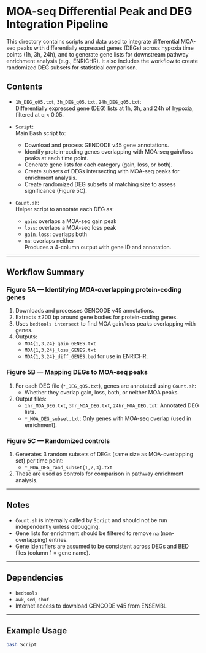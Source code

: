 # MOA-seq Differential Peak and DEG Integration Pipeline

This directory contains scripts and data used to integrate differential MOA-seq peaks with differentially expressed genes (DEGs) across hypoxia time points (1h, 3h, 24h), and to generate gene lists for downstream pathway enrichment analysis (e.g., ENRICHR). It also includes the workflow to create randomized DEG subsets for statistical comparison.

## Contents

- `1h_DEG_q05.txt`, `3h_DEG_q05.txt`, `24h_DEG_q05.txt`:  
  Differentially expressed gene (DEG) lists at 1h, 3h, and 24h of hypoxia, filtered at q < 0.05.

- `Script`:  
  Main Bash script to:
  - Download and process GENCODE v45 gene annotations.
  - Identify protein-coding genes overlapping with MOA-seq gain/loss peaks at each time point.
  - Generate gene lists for each category (gain, loss, or both).
  - Create subsets of DEGs intersecting with MOA-seq peaks for enrichment analysis.
  - Create randomized DEG subsets of matching size to assess significance (Figure 5C).

- `Count.sh`:  
  Helper script to annotate each DEG as:
  - `gain`: overlaps a MOA-seq gain peak
  - `loss`: overlaps a MOA-seq loss peak
  - `gain,loss`: overlaps both
  - `na`: overlaps neither  
  Produces a 4-column output with gene ID and annotation.

---

## Workflow Summary

### Figure 5A — Identifying MOA-overlapping protein-coding genes
1. Downloads and processes GENCODE v45 annotations.
2. Extracts ±200 bp around gene bodies for protein-coding genes.
3. Uses `bedtools intersect` to find MOA gain/loss peaks overlapping with genes.
4. Outputs:
   - `MOA{1,3,24}_gain_GENES.txt`
   - `MOA{1,3,24}_loss_GENES.txt`
   - `MOA{1,3,24}_diff_GENES.bed` for use in ENRICHR.

### Figure 5B — Mapping DEGs to MOA-seq peaks
1. For each DEG file (`*_DEG_q05.txt`), genes are annotated using `Count.sh`:
   - Whether they overlap gain, loss, both, or neither MOA peaks.
2. Output files:
   - `1hr_MOA_DEG.txt`, `3hr_MOA_DEG.txt`, `24hr_MOA_DEG.txt`: Annotated DEG lists.
   - `*_MOA_DEG_subset.txt`: Only genes with MOA-seq overlap (used in enrichment).

### Figure 5C — Randomized controls
1. Generates 3 random subsets of DEGs (same size as MOA-overlapping set) per time point:
   - `*_MOA_DEG_rand_subset{1,2,3}.txt`
2. These are used as controls for comparison in pathway enrichment analysis.

---

## Notes

- `Count.sh` is internally called by `Script` and should not be run independently unless debugging.
- Gene lists for enrichment should be filtered to remove `na` (non-overlapping) entries.
- Gene identifiers are assumed to be consistent across DEGs and BED files (column 1 = gene name).

---

## Dependencies

- `bedtools`
- `awk`, `sed`, `shuf`
- Internet access to download GENCODE v45 from ENSEMBL

---

## Example Usage

```bash
bash Script
